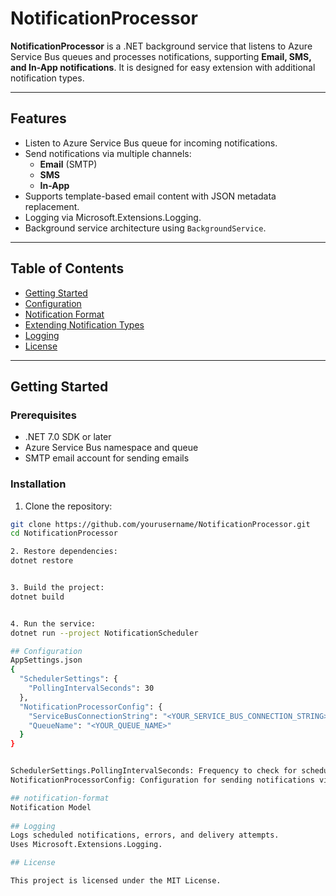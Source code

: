 # NotificationProcessor

**NotificationProcessor** is a .NET background service that listens to Azure Service Bus queues and processes
notifications, supporting **Email, SMS, and In-App notifications**. It is designed for easy extension with additional
notification types.

---

## Features

- Listen to Azure Service Bus queue for incoming notifications.
- Send notifications via multiple channels:
    - **Email** (SMTP)
    - **SMS**
    - **In-App**
- Supports template-based email content with JSON metadata replacement.
- Logging via Microsoft.Extensions.Logging.
- Background service architecture using `BackgroundService`.

---

## Table of Contents

- [Getting Started](#getting-started)
- [Configuration](#configuration)
- [Notification Format](#notification-format)
- [Extending Notification Types](#extending-notification-types)
- [Logging](#logging)
- [License](#license)

---

## Getting Started

### Prerequisites

- .NET 7.0 SDK or later
- Azure Service Bus namespace and queue
- SMTP email account for sending emails

### Installation

1. Clone the repository:

```bash
git clone https://github.com/yourusername/NotificationProcessor.git
cd NotificationProcessor

2. Restore dependencies:
dotnet restore


3. Build the project:
dotnet build


4. Run the service:
dotnet run --project NotificationScheduler

## Configuration
AppSettings.json
{
  "SchedulerSettings": {
    "PollingIntervalSeconds": 30
  },
  "NotificationProcessorConfig": {
    "ServiceBusConnectionString": "<YOUR_SERVICE_BUS_CONNECTION_STRING>",
    "QueueName": "<YOUR_QUEUE_NAME>"
  }
}


SchedulerSettings.PollingIntervalSeconds: Frequency to check for scheduled notifications.
NotificationProcessorConfig: Configuration for sending notifications via Service Bus.

## notification-format
Notification Model
 
## Logging
Logs scheduled notifications, errors, and delivery attempts.
Uses Microsoft.Extensions.Logging.

## License

This project is licensed under the MIT License.
